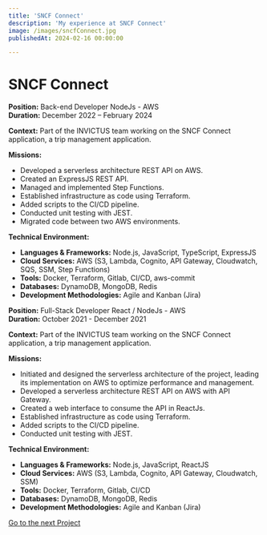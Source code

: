 ```yaml
---
title: 'SNCF Connect'
description: 'My experience at SNCF Connect'
image: /images/sncfConnect.jpg
publishedAt: 2024-02-16 00:00:00

---
```


# SNCF Connect
**Position:** Back-end Developer NodeJs - AWS  
**Duration:** December 2022 – February 2024  

**Context:**
Part of the INVICTUS team working on the SNCF Connect application, a trip management application.

**Missions:**
- Developed a serverless architecture REST API on AWS.
- Created an ExpressJS REST API.
- Managed and implemented Step Functions.
- Established infrastructure as code using Terraform.
- Added scripts to the CI/CD pipeline.
- Conducted unit testing with JEST.
- Migrated code between two AWS environments.

**Technical Environment:**
- **Languages & Frameworks:** Node.js, JavaScript, TypeScript, ExpressJS
- **Cloud Services:** AWS (S3, Lambda, Cognito, API Gateway, Cloudwatch, SQS, SSM, Step Functions)
- **Tools:** Docker, Terraform, Gitlab, CI/CD, aws-commit
- **Databases:** DynamoDB, MongoDB, Redis
- **Development Methodologies:** Agile and Kanban (Jira)

**Position:** Full-Stack Developer React / NodeJs - AWS  
**Duration:** October 2021 - December 2021  

**Context:**
Part of the INVICTUS team working on the SNCF Connect application, a trip management application.

**Missions:**
- Initiated and designed the serverless architecture of the project, leading its implementation on AWS to optimize performance and management.
- Developed a serverless architecture REST API on AWS with API Gateway.
- Created a web interface to consume the API in ReactJs.
- Established infrastructure as code using Terraform.
- Added scripts to the CI/CD pipeline.
- Conducted unit testing with JEST.

**Technical Environment:**
- **Languages & Frameworks:** Node.js, JavaScript, ReactJS
- **Cloud Services:** AWS (S3, Lambda, Cognito, API Gateway, Cloudwatch, SSM)
- **Tools:** Docker, Terraform, Gitlab, CI/CD
- **Databases:** DynamoDB, MongoDB, Redis
- **Development Methodologies:** Agile and Kanban (Jira)

[Go to the next Project](/projects/engie)